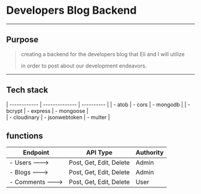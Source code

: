 
# Developers Blog Backend

---

## Purpose

> creating a backend for the developers blog that Eli and I will utilize
>
> in order to post about our development endeavors.

---

## Tech stack
| ------------ | -------------- | ---------- |
| - atob       | - cors         | - mongodb  |
| - bcrypt     | - express      | - mongoose |        
| - cloudinary | - jsonwebtoken | - multer   |     

## functions
| Endpoint        | API Type                | Authority |
| ----------------| ----------------------- | --------- |
| - Users     --->| Post, Get, Edit, Delete | Admin     |
| - Blogs     --->| Post, Get, Edit, Delete | Admin     |
| - Comments  --->| Post, Get, Edit, Delete | User      |
